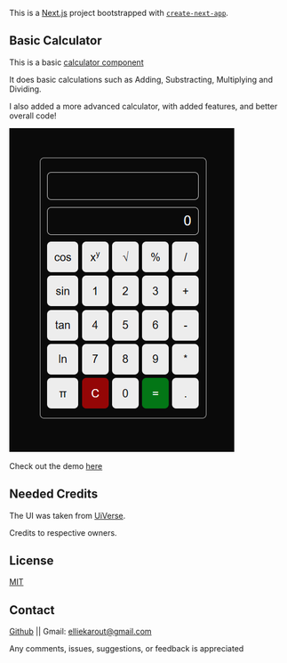 This is a [Next.js](https://nextjs.org) project bootstrapped with [`create-next-app`](https://nextjs.org/docs/app/api-reference/cli/create-next-app).


## Basic Calculator

This is a basic [calculator component](https://react-calculator-component.vercel.app/)

It does basic calculations such as Adding, Substracting, Multiplying and Dividing.

I also added a more advanced calculator, with added features, and better overall code!

![Componant Picture](public/advDemo.png)

Check out the demo [here](https://react-calculator-component.vercel.app/)

## Needed Credits

The UI was taken from [UiVerse](https://uiverse.io/emmanuelh-dev/jolly-duck-70).

Credits to respective owners.

##  License

[MIT](./License)


## Contact

[Github](https://github.com/elliek17) || Gmail: elliekarout@gmail.com

Any comments, issues, suggestions, or feedback is appreciated